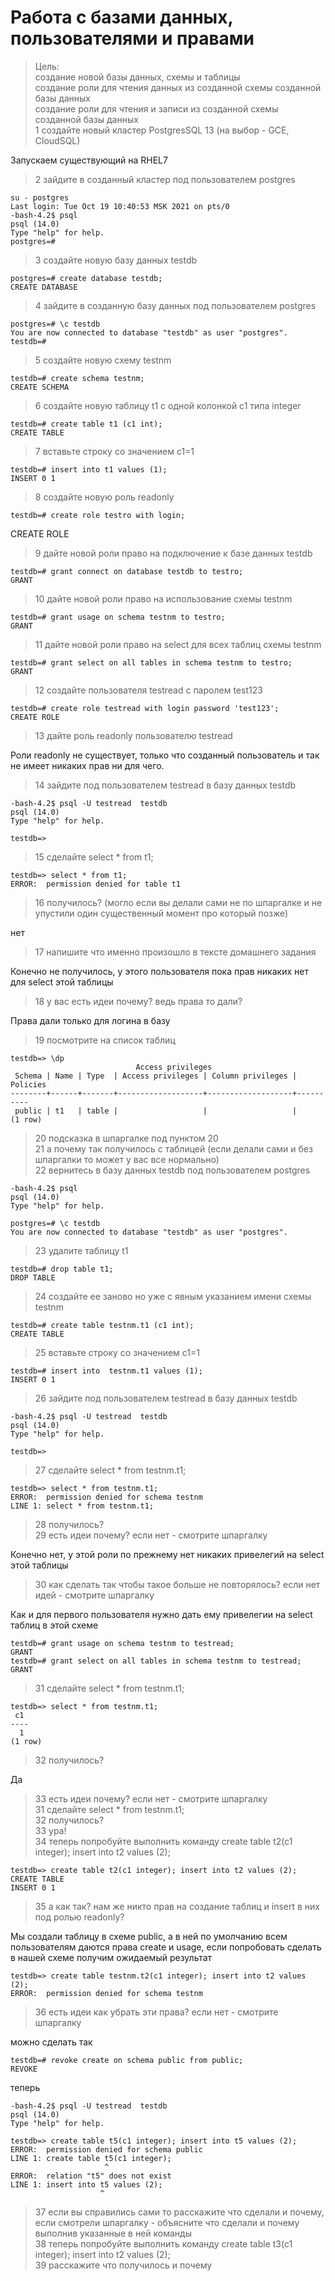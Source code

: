 # Работа с базами данных, пользователями и правами

>Цель:  
>создание новой базы данных, схемы и таблицы  
>создание роли для чтения данных из созданной схемы созданной базы данных  
>создание роли для чтения и записи из созданной схемы созданной базы данных  
>1 создайте новый кластер PostgresSQL 13 (на выбор - GCE, CloudSQL)  

Запускаем существующий на RHEL7
>2 зайдите в созданный кластер под пользователем postgres  

```console
su - postgres
Last login: Tue Oct 19 10:40:53 MSK 2021 on pts/0
-bash-4.2$ psql
psql (14.0)
Type "help" for help.
postgres=#
```
>3 создайте новую базу данных testdb  

```console
postgres=# create database testdb;
CREATE DATABASE
```
>4 зайдите в созданную базу данных под пользователем postgres  

```console
postgres=# \c testdb
You are now connected to database "testdb" as user "postgres".
testdb=#
```
>5 создайте новую схему testnm  

```console
testdb=# create schema testnm;
CREATE SCHEMA
```
>6 создайте новую таблицу t1 с одной колонкой c1 типа integer  

```console
testdb=# create table t1 (c1 int);
CREATE TABLE
```
>7 вставьте строку со значением c1=1  

```console
testdb=# insert into t1 values (1);
INSERT 0 1
```
>8 создайте новую роль readonly  

```console
testdb=# create role testro with login;
```
CREATE ROLE
>9 дайте новой роли право на подключение к базе данных testdb  

```console
testdb=# grant connect on database testdb to testro;
GRANT
```
>10 дайте новой роли право на использование схемы testnm  

```console
testdb=# grant usage on schema testnm to testro;
GRANT
```
>11 дайте новой роли право на select для всех таблиц схемы testnm  

```console
testdb=# grant select on all tables in schema testnm to testro;
GRANT
```
>12 создайте пользователя testread с паролем test123  

```console
testdb=# create role testread with login password 'test123';
CREATE ROLE
```
>13 дайте роль readonly пользователю testread  

Роли readonly не существует, только что созданный пользователь и так не имеет никаких прав ни для чего.
>14 зайдите под пользователем testread в базу данных testdb  

```console
-bash-4.2$ psql -U testread  testdb
psql (14.0)
Type "help" for help.

testdb=>
```
>15 сделайте select * from t1;  

```console
testdb=> select * from t1;
ERROR:  permission denied for table t1
```
>16 получилось? (могло если вы делали сами не по шпаргалке и не упустили один существенный момент про который позже)  

нет
>17 напишите что именно произошло в тексте домашнего задания  

Конечно не получилоcь, у этого пользователя пока прав никаких нет для select этой таблицы
>18 у вас есть идеи почему? ведь права то дали?  

Права дали только для логина в базу
>19 посмотрите на список таблиц  

```console
testdb=> \dp
                            Access privileges
 Schema | Name | Type  | Access privileges | Column privileges | Policies
--------+------+-------+-------------------+-------------------+----------
 public | t1   | table |                   |                   |
(1 row)
```
>20 подсказка в шпаргалке под пунктом 20  
>21 а почему так получилось с таблицей (если делали сами и без шпаргалки то может у вас все нормально)  
>22 вернитесь в базу данных testdb под пользователем postgres  

```console
-bash-4.2$ psql
psql (14.0)
Type "help" for help.

postgres=# \c testdb
You are now connected to database "testdb" as user "postgres".
```
>23 удалите таблицу t1  

```console
testdb=# drop table t1;
DROP TABLE
```
>24 создайте ее заново но уже с явным указанием имени схемы testnm  

```console
testdb=# create table testnm.t1 (c1 int);
CREATE TABLE
```
>25 вставьте строку со значением c1=1  

```console
testdb=# insert into  testnm.t1 values (1);
INSERT 0 1
```
>26 зайдите под пользователем testread в базу данных testdb  

```console
-bash-4.2$ psql -U testread  testdb
psql (14.0)
Type "help" for help.

testdb=>
```
>27 сделайте select * from testnm.t1;  

```console
testdb=> select * from testnm.t1;
ERROR:  permission denied for schema testnm
LINE 1: select * from testnm.t1;
```
>28 получилось?  
>29 есть идеи почему? если нет - смотрите шпаргалку  

Конечно нет, у этой роли по прежнему нет никаких привелегий на select этой таблицы
>30 как сделать так чтобы такое больше не повторялось? если нет идей - смотрите шпаргалку  

Как и для первого пользователя нужно дать ему привелегии на select таблиц в этой схеме
```console
testdb=# grant usage on schema testnm to testread;
GRANT
testdb=# grant select on all tables in schema testnm to testread;
GRANT
```
>31 сделайте select * from testnm.t1;  

```console
testdb=> select * from testnm.t1;
 c1
----
  1
(1 row)
```
>32 получилось?  

Да
>33 есть идеи почему? если нет - смотрите шпаргалку  
>31 сделайте select * from testnm.t1;  
>32 получилось?  
>33 ура!  
>34 теперь попробуйте выполнить команду create table t2(c1 integer); insert into t2 values (2); 

```console
testdb=> create table t2(c1 integer); insert into t2 values (2);
CREATE TABLE
INSERT 0 1
```
>35 а как так? нам же никто прав на создание таблиц и insert в них под ролью readonly?  

Мы создали таблицу в схеме public, а в ней по умолчанию всем пользователям даются права create и usage, если попробовать сделать в нашей схеме
получим ожидаемый результат
```console
testdb=> create table testnm.t2(c1 integer); insert into t2 values (2);
ERROR:  permission denied for schema testnm
```
>36 есть идеи как убрать эти права? если нет - смотрите шпаргалку  

можно сделать так
```console
testdb=# revoke create on schema public from public;
REVOKE
```
теперь
```console
-bash-4.2$ psql -U testread  testdb
psql (14.0)
Type "help" for help.

testdb=> create table t5(c1 integer); insert into t5 values (2);
ERROR:  permission denied for schema public
LINE 1: create table t5(c1 integer);
                     ^
ERROR:  relation "t5" does not exist
LINE 1: insert into t5 values (2);
                    ^
```

>37 если вы справились сами то расскажите что сделали и почему, если смотрели шпаргалку - объясните что сделали и почему выполнив указанные в ней команды  
>38 теперь попробуйте выполнить команду create table t3(c1 integer); insert into t2 values (2);  
>39 расскажите что получилось и почему   
